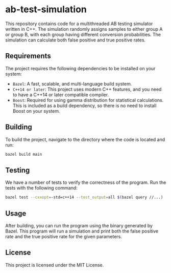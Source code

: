 # ab-test-simulation

This repository contains code for a multithreaded AB testing simulator written in C++. The simulation randomly assigns samples to either group A or group B, with each group having different conversion probabilities. The simulation can calculate both false positive and true positive rates.

## Requirements
The project requires the following dependencies to be installed on your system:

* `Bazel`: A fast, scalable, and multi-language build system.
* `C++14 or later`: This project uses modern C++ features, and you need to have a C++14 or later compatible compiler.
* `Boost`: Required for using gamma distribution for statistical calculations. This is included as a build dependency, so there is no need to install Boost on your system.

## Building

To build the project, navigate to the directory where the code is located and run:

```bash
bazel build main
```

## Testing

We have a number of tests to verify the correctness of the program. Run the tests with the following command:

```bash
bazel test --cxxopt=-std=c++14 --test_output=all $(bazel query //...)
```

## Usage

After building, you can run the program using the binary generated by Bazel. This program will run a simulation and print both the false positive rate and the true positive rate for the given parameters.

## License

This project is licensed under the MIT License.
